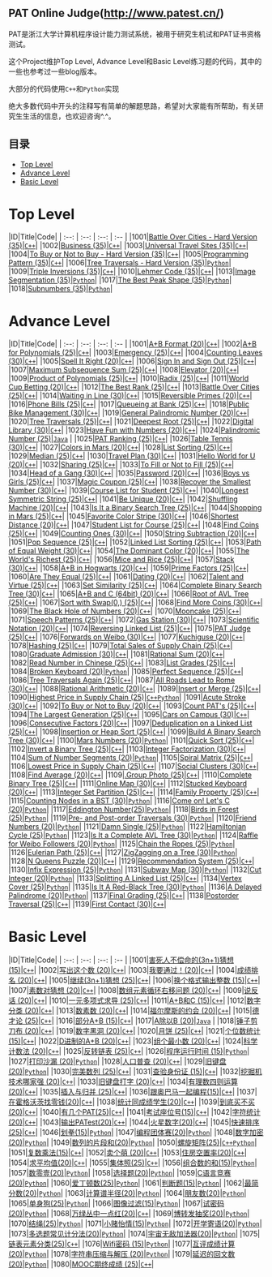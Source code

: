 
## PAT Online Judge(http://www.patest.cn/)

PAT是浙江大学计算机程序设计能力测试系统，被用于研究生机试和PAT证书资格测试。

这个Project维护Top Level, Advance Level和Basic Level练习题的代码，其中的一些也参考过一些blog版本。

大部分的代码使用`C++`和`Python`实现

绝大多数代码中开头的注释写有简单的解题思路，希望对大家能有所帮助，有关研究生生活的信息，也欢迎咨询^.^。


## 目录
- [Top Level](#TopLevel)
- [Advance Level](#AdvanceLevel)
- [Basic Level](#BasicLevel)

# Top Level

|ID|Title|Code|
| :--: | :--: | :--: | :-- |
|1001|[Battle Over Cities - Hard Version (35)](https://www.patest.cn/contests/pat-t-practise/1001)|[`C++`](https://github.com/tiny656/PAT/blob/master/PAT%20(Top%20Level)%20Practise/1001_Battle%20Over%20Cities%20-%20Hard%20Version%20(35).cpp)|
|1002|[Business (35)](https://www.patest.cn/contests/pat-t-practise/1002)|[`C++`](https://github.com/tiny656/PAT/blob/master/PAT%20(Top%20Level)%20Practise/1002_Business%20(35).cpp)|
|1003|[Universal Travel Sites (35)](https://www.patest.cn/contests/pat-t-practise/1003)|[`C++`](https://github.com/tiny656/PAT/blob/master/PAT%20(Top%20Level)%20Practise/1003_Universal%20Travel%20Sites%20(35).cpp)|
|1004|[To Buy or Not to Buy - Hard Version (35)](https://www.patest.cn/contests/pat-t-practise/1004)|[`C++`](https://github.com/tiny656/PAT/blob/master/PAT%20(Top%20Level)%20Practise/1004_To%20Buy%20or%20Not%20to%20Buy%20-%20Hard%20Version%20(35).cpp)|
|1005|[Programming Pattern (35)](https://www.patest.cn/contests/pat-t-practise/1005)|[`C++`](https://github.com/tiny656/PAT/blob/master/PAT%20(Top%20Level)%20Practise/1005_Programming%20Pattern%20(35).cpp)|
|1006|[Tree Traversals - Hard Version (35)](https://www.patest.cn/contests/pat-t-practise/1006)|[`Python`](https://github.com/tiny656/PAT/blob/master/PAT%20(Top%20Level)%20Practise/1006_Tree%20Traversals%20-%20Hard%20Version%20(35).py)|
|1009|[Triple Inversions (35)](https://www.patest.cn/contests/pat-t-practise/1009)|[`C++`](https://github.com/tiny656/PAT/blob/master/PAT%20(Top%20Level)%20Practise/1009_Triple%20Inversions%20(35).cpp)|
|1010|[Lehmer Code (35)](https://www.patest.cn/contests/pat-t-practise/1010)|[`C++`](https://github.com/tiny656/PAT/blob/master/PAT%20(Top%20Level)%20Practise/1010_Lehmer%20Code%20(35).cpp)|
|1013|[Image Segmentation (35)](https://www.patest.cn/contests/pat-t-practise/1013)|[`Python`](https://github.com/tiny656/PAT/blob/master/PAT%20(Top%20Level)%20Practise/1013_Image%20Segmentation%20(35).py)|
|1017|[The Best Peak Shape (35)](https://www.patest.cn/contests/pat-t-practise/1017)|[`Python`](https://github.com/tiny656/PAT/blob/master/PAT%20(Top%20Level)%20Practise/1017_The%20Best%20Peak%20Shape%20(35).py)|
|1018|[Subnumbers (35)](https://www.patest.cn/contests/pat-t-practise/1018)|[`Python`](https://github.com/tiny656/PAT/blob/master/PAT%20(Top%20Level)%20Practise/1018_Subnumbers%20(35).py)|

# Advance Level
|ID|Title|Code|
| :--: | :--: | :--: | :-- |
|1001|[A+B Format (20)](https://www.patest.cn/contests/pat-a-practise/1001)|[`C++`](https://github.com/tiny656/PAT/blob/master/PAT%20(Advanced%20Level)%20Practise/1001_A+B%20Format%20(20).cpp)|
|1002|[A+B for Polynomials (25)](https://www.patest.cn/contests/pat-a-practise/1002)|[`C++`](https://github.com/tiny656/PAT/blob/master/PAT%20(Advanced%20Level)%20Practise/1002_A+B%20for%20Polynomials%20(25).cpp)|
|1003|[Emergency (25)](https://www.patest.cn/contests/pat-a-practise/1003)|[`C++`](https://github.com/tiny656/PAT/blob/master/PAT%20(Advanced%20Level)%20Practise/1003_Emergency%20(25).cpp)|
|1004|[Counting Leaves (30)](https://www.patest.cn/contests/pat-a-practise/1004)|[`C++`](https://github.com/tiny656/PAT/blob/master/PAT%20(Advanced%20Level)%20Practise/1004_Counting%20Leaves%20(30).cpp)|
|1005|[Spell It Right (20)](https://www.patest.cn/contests/pat-a-practise/1005)|[`C++`](https://github.com/tiny656/PAT/blob/master/PAT%20(Advanced%20Level)%20Practise/1005_Spell%20It%20Right%20(20).cpp)|
|1006|[Sign In and Sign Out (25)](https://www.patest.cn/contests/pat-a-practise/1006)|[`C++`](https://github.com/tiny656/PAT/blob/master/PAT%20(Advanced%20Level)%20Practise/1006_Sign%20In%20and%20Sign%20Out%20(25).cpp)|
|1007|[Maximum Subsequence Sum (25)](https://www.patest.cn/contests/pat-a-practise/1007)|[`C++`](https://github.com/tiny656/PAT/blob/master/PAT%20(Advanced%20Level)%20Practise/1007_Maximum%20Subsequence%20Sum%20(25).cpp)|
|1008|[Elevator (20)](https://www.patest.cn/contests/pat-a-practise/1008)|[`C++`](https://github.com/tiny656/PAT/blob/master/PAT%20(Advanced%20Level)%20Practise/1008_Elevator%20(20).cpp)|
|1009|[Product of Polynomials (25)](https://www.patest.cn/contests/pat-a-practise/1009)|[`C++`](https://github.com/tiny656/PAT/blob/master/PAT%20(Advanced%20Level)%20Practise/1009_Product%20of%20Polynomials%20(25).cpp)|
|1010|[Radix (25)](https://www.patest.cn/contests/pat-a-practise/1010)|[`C++`](https://github.com/tiny656/PAT/blob/master/PAT%20(Advanced%20Level)%20Practise/1010_Radix%20(25).cpp)|
|1011|[World Cup Betting (20)](https://www.patest.cn/contests/pat-a-practise/1011)|[`C++`](https://github.com/tiny656/PAT/blob/master/PAT%20(Advanced%20Level)%20Practise/1011_World%20Cup%20Betting%20(20).cpp)|
|1012|[The Best Rank (25)](https://www.patest.cn/contests/pat-a-practise/1012)|[`C++`](https://github.com/tiny656/PAT/blob/master/PAT%20(Advanced%20Level)%20Practise/1012_The%20Best%20Rank%20(25).cpp)|
|1013|[Battle Over Cities (25)](https://www.patest.cn/contests/pat-a-practise/1013)|[`C++`](https://github.com/tiny656/PAT/blob/master/PAT%20(Advanced%20Level)%20Practise/1013_Battle%20Over%20Cities%20(25).cpp)|
|1014|[Waiting in Line (30)](https://www.patest.cn/contests/pat-a-practise/1014)|[`C++`](https://github.com/tiny656/PAT/blob/master/PAT%20(Advanced%20Level)%20Practise/1014_Waiting%20in%20Line%20(30).cpp)|
|1015|[Reversible Primes (20)](https://www.patest.cn/contests/pat-a-practise/1015)|[`C++`](https://github.com/tiny656/PAT/blob/master/PAT%20(Advanced%20Level)%20Practise/1015_Reversible%20Primes%20(20).cpp)|
|1016|[Phone Bills (25)](https://www.patest.cn/contests/pat-a-practise/1016)|[`C++`](https://github.com/tiny656/PAT/blob/master/PAT%20(Advanced%20Level)%20Practise/1016_Phone%20Bills%20(25).cpp)|
|1017|[Queueing at Bank (25)](https://www.patest.cn/contests/pat-a-practise/1017)|[`C++`](https://github.com/tiny656/PAT/blob/master/PAT%20(Advanced%20Level)%20Practise/1017_Queueing%20at%20Bank%20(25).cpp)|
|1018|[Public Bike Management (30)](https://www.patest.cn/contests/pat-a-practise/1018)|[`C++`](https://github.com/tiny656/PAT/blob/master/PAT%20(Advanced%20Level)%20Practise/1018_Public%20Bike%20Management%20(30).cpp)|
|1019|[General Palindromic Number (20)](https://www.patest.cn/contests/pat-a-practise/1019)|[`C++`](https://github.com/tiny656/PAT/blob/master/PAT%20(Advanced%20Level)%20Practise/1019_General%20Palindromic%20Number%20(20).cpp)|
|1020|[Tree Traversals (25)](https://www.patest.cn/contests/pat-a-practise/1020)|[`C++`](https://github.com/tiny656/PAT/blob/master/PAT%20(Advanced%20Level)%20Practise/1020_Tree%20Traversals%20(25).cpp)|
|1021|[Deepest Root (25)](https://www.patest.cn/contests/pat-a-practise/1021)|[`C++`](https://github.com/tiny656/PAT/blob/master/PAT%20(Advanced%20Level)%20Practise/1021_Deepest%20Root%20(25).cpp)|
|1022|[Digital Library (30)](https://www.patest.cn/contests/pat-a-practise/1022)|[`C++`](https://github.com/tiny656/PAT/blob/master/PAT%20(Advanced%20Level)%20Practise/1022_Digital%20Library%20(30).cpp)|
|1023|[Have Fun with Numbers (20)](https://www.patest.cn/contests/pat-a-practise/1023)|[`C++`](https://github.com/tiny656/PAT/blob/master/PAT%20(Advanced%20Level)%20Practise/1023_Have%20Fun%20with%20Numbers%20(20).cpp)|
|1024|[Palindromic Number (25)](https://www.patest.cn/contests/pat-a-practise/1024)|[`Java`](https://github.com/tiny656/PAT/blob/master/PAT%20(Advanced%20Level)%20Practise/1024_Palindromic%20Number%20(25).java)
|
|1025|[PAT Ranking (25)](https://www.patest.cn/contests/pat-a-practise/1025)|[`C++`](https://github.com/tiny656/PAT/blob/master/PAT%20(Advanced%20Level)%20Practise/1025_PAT%20Ranking%20(25).cpp)|
|1026|[Table Tennis (30)](https://www.patest.cn/contests/pat-a-practise/1026)|[`C++`](https://github.com/tiny656/PAT/blob/master/PAT%20(Advanced%20Level)%20Practise/1026_Table%20Tennis%20(30).cpp)|
|1027|[Colors in Mars (20)](https://www.patest.cn/contests/pat-a-practise/1027)|[`C++`](https://github.com/tiny656/PAT/blob/master/PAT%20(Advanced%20Level)%20Practise/1027_Colors%20in%20Mars%20(20).cpp)|
|1028|[List Sorting (25)](https://www.patest.cn/contests/pat-a-practise/1028)|[`C++`](https://github.com/tiny656/PAT/blob/master/PAT%20(Advanced%20Level)%20Practise/1028_List%20Sorting%20(25).cpp)|
|1029|[Median (25)](https://www.patest.cn/contests/pat-a-practise/1029)|[`C++`](https://github.com/tiny656/PAT/blob/master/PAT%20(Advanced%20Level)%20Practise/1029_Median%20(25).cpp)|
|1030|[Travel Plan (30)](https://www.patest.cn/contests/pat-a-practise/1030)|[`C++`](https://github.com/tiny656/PAT/blob/master/PAT%20(Advanced%20Level)%20Practise/1030_Travel%20Plan%20(30).cpp)|
|1031|[Hello World for U (20)](https://www.patest.cn/contests/pat-a-practise/1031)|[`C++`](https://github.com/tiny656/PAT/blob/master/PAT%20(Advanced%20Level)%20Practise/1031_Hello%20World%20for%20U%20(20).cpp)|
|1032|[Sharing (25)](https://www.patest.cn/contests/pat-a-practise/1032)|[`C++`](https://github.com/tiny656/PAT/blob/master/PAT%20(Advanced%20Level)%20Practise/1032_Sharing%20(25).cpp)|
|1033|[To Fill or Not to Fill (25)](https://www.patest.cn/contests/pat-a-practise/1033)|[`C++`](https://github.com/tiny656/PAT/blob/master/PAT%20(Advanced%20Level)%20Practise/1033_To%20Fill%20or%20Not%20to%20Fill%20(25).cpp)|
|1034|[Head of a Gang (30)](https://www.patest.cn/contests/pat-a-practise/1034)|[`C++`](https://github.com/tiny656/PAT/blob/master/PAT%20(Advanced%20Level)%20Practise/1034_Head%20of%20a%20Gang%20(30).cpp)|
|1035|[Password (20)](https://www.patest.cn/contests/pat-a-practise/1035)|[`C++`](https://github.com/tiny656/PAT/blob/master/PAT%20(Advanced%20Level)%20Practise/1035_Password%20(20).cpp)|
|1036|[Boys vs Girls (25)](https://www.patest.cn/contests/pat-a-practise/1036)|[`C++`](https://github.com/tiny656/PAT/blob/master/PAT%20(Advanced%20Level)%20Practise/1036_Boys%20vs%20Girls%20(25).cpp)|
|1037|[Magic Coupon (25)](https://www.patest.cn/contests/pat-a-practise/1037)|[`C++`](https://github.com/tiny656/PAT/blob/master/PAT%20(Advanced%20Level)%20Practise/1037_Magic%20Coupon%20(25).cpp)|
|1038|[Recover the Smallest Number (30)](https://www.patest.cn/contests/pat-a-practise/1038)|[`C++`](https://github.com/tiny656/PAT/blob/master/PAT%20(Advanced%20Level)%20Practise/1038_Recover%20the%20Smallest%20Number%20(30).cpp)|
|1039|[Course List for Student (25)](https://www.patest.cn/contests/pat-a-practise/1039)|[`C++`](https://github.com/tiny656/PAT/blob/master/PAT%20(Advanced%20Level)%20Practise/1039_Course%20List%20for%20Student%20(25).cpp)|
|1040|[Longest Symmetric String (25)](https://www.patest.cn/contests/pat-a-practise/1040)|[`C++`](https://github.com/tiny656/PAT/blob/master/PAT%20(Advanced%20Level)%20Practise/1040_Longest%20Symmetric%20String%20(25).cpp)|
|1041|[Be Unique (20)](https://www.patest.cn/contests/pat-a-practise/1041)|[`C++`](https://github.com/tiny656/PAT/blob/master/PAT%20(Advanced%20Level)%20Practise/1041_Be%20Unique%20(20).cpp)|
|1042|[Shuffling Machine (20)](https://www.patest.cn/contests/pat-a-practise/1042)|[`C++`](https://github.com/tiny656/PAT/blob/master/PAT%20(Advanced%20Level)%20Practise/1042_Shuffling%20Machine%20(20).cpp)|
|1043|[Is It a Binary Search Tree (25)](https://www.patest.cn/contests/pat-a-practise/1043)|[`C++`](https://github.com/tiny656/PAT/blob/master/PAT%20(Advanced%20Level)%20Practise/1043_Is%20It%20a%20Binary%20Search%20Tree%20(25).cpp)|
|1044|[Shopping in Mars (25)](https://www.patest.cn/contests/pat-a-practise/1044)|[`C++`](https://github.com/tiny656/PAT/blob/master/PAT%20(Advanced%20Level)%20Practise/1044_Shopping%20in%20Mars%20(25).cpp)|
|1045|[Favorite Color Stripe (30)](https://www.patest.cn/contests/pat-a-practise/1045)|[`C++`](https://github.com/tiny656/PAT/blob/master/PAT%20(Advanced%20Level)%20Practise/1045_Favorite%20Color%20Stripe%20(30).cpp)|
|1046|[Shortest Distance (20)](https://www.patest.cn/contests/pat-a-practise/1046)|[`C++`](https://github.com/tiny656/PAT/blob/master/PAT%20(Advanced%20Level)%20Practise/1046_Shortest%20Distance%20(20).cpp)|
|1047|[Student List for Course (25)](https://www.patest.cn/contests/pat-a-practise/1047)|[`C++`](https://github.com/tiny656/PAT/blob/master/PAT%20(Advanced%20Level)%20Practise/1047_Student%20List%20for%20Course%20(25).cpp)|
|1048|[Find Coins (25)](https://www.patest.cn/contests/pat-a-practise/1048)|[`C++`](https://github.com/tiny656/PAT/blob/master/PAT%20(Advanced%20Level)%20Practise/1048_Find%20Coins%20(25).cpp)|
|1049|[Counting Ones (30)](https://www.patest.cn/contests/pat-a-practise/1049)|[`C++`](https://github.com/tiny656/PAT/blob/master/PAT%20(Advanced%20Level)%20Practise/1049_Counting%20Ones%20(30).cpp)|
|1050|[String Subtraction  (20)](https://www.patest.cn/contests/pat-a-practise/1050)|[`C++`](https://github.com/tiny656/PAT/blob/master/PAT%20(Advanced%20Level)%20Practise/1050_String%20Subtraction%20%20(20).cpp)|
|1051|[Pop  Sequence (25)](https://www.patest.cn/contests/pat-a-practise/1051)|[`C++`](https://github.com/tiny656/PAT/blob/master/PAT%20(Advanced%20Level)%20Practise/1051_Pop%20%20Sequence%20(25).cpp)|
|1052|[Linked List Sorting (25)](https://www.patest.cn/contests/pat-a-practise/1052)|[`C++`](https://github.com/tiny656/PAT/blob/master/PAT%20(Advanced%20Level)%20Practise/1052_Linked%20List%20Sorting%20(25).cpp)|
|1053|[Path of Equal Weight (30)](https://www.patest.cn/contests/pat-a-practise/1053)|[`C++`](https://github.com/tiny656/PAT/blob/master/PAT%20(Advanced%20Level)%20Practise/1053_Path%20of%20Equal%20Weight%20(30).cpp)|
|1054|[The Dominant Color (20)](https://www.patest.cn/contests/pat-a-practise/1054)|[`C++`](https://github.com/tiny656/PAT/blob/master/PAT%20(Advanced%20Level)%20Practise/1054_The%20Dominant%20Color%20(20).cpp)|
|1055|[The World's Richest (25)](https://www.patest.cn/contests/pat-a-practise/1055)|[`C++`](https://github.com/tiny656/PAT/blob/master/PAT%20(Advanced%20Level)%20Practise/1055_The%20World's%20Richest%20(25).cpp)|
|1056|[Mice and Rice (25)](https://www.patest.cn/contests/pat-a-practise/1056)|[`C++`](https://github.com/tiny656/PAT/blob/master/PAT%20(Advanced%20Level)%20Practise/1056_Mice%20and%20Rice%20(25).cpp)|
|1057|[Stack (30)](https://www.patest.cn/contests/pat-a-practise/1057)|[`C++`](https://github.com/tiny656/PAT/blob/master/PAT%20(Advanced%20Level)%20Practise/1057_Stack%20(30).cpp)|
|1058|[A+B in Hogwarts (20)](https://www.patest.cn/contests/pat-a-practise/1058)|[`C++`](https://github.com/tiny656/PAT/blob/master/PAT%20(Advanced%20Level)%20Practise/1058_A+B%20in%20Hogwarts%20(20).cpp)|
|1059|[Prime Factors (25)](https://www.patest.cn/contests/pat-a-practise/1059)|[`C++`](https://github.com/tiny656/PAT/blob/master/PAT%20(Advanced%20Level)%20Practise/1059_Prime%20Factors%20(25).cpp)|
|1060|[Are They Equal (25)](https://www.patest.cn/contests/pat-a-practise/1060)|[`C++`](https://github.com/tiny656/PAT/blob/master/PAT%20(Advanced%20Level)%20Practise/1060_Are%20They%20Equal%20(25).cpp)|
|1061|[Dating (20)](https://www.patest.cn/contests/pat-a-practise/1061)|[`C++`](https://github.com/tiny656/PAT/blob/master/PAT%20(Advanced%20Level)%20Practise/1061_Dating%20(20).cpp)|
|1062|[Talent and Virtue (25)](https://www.patest.cn/contests/pat-a-practise/1062)|[`C++`](https://github.com/tiny656/PAT/blob/master/PAT%20(Advanced%20Level)%20Practise/1062_Talent%20and%20Virtue%20(25).cpp)|
|1063|[Set Similarity (25)](https://www.patest.cn/contests/pat-a-practise/1063)|[`C++`](https://github.com/tiny656/PAT/blob/master/PAT%20(Advanced%20Level)%20Practise/1063_Set%20Similarity%20(25).cpp)|
|1064|[Complete Binary Search Tree (30)](https://www.patest.cn/contests/pat-a-practise/1064)|[`C++`](https://github.com/tiny656/PAT/blob/master/PAT%20(Advanced%20Level)%20Practise/1064_Complete%20Binary%20Search%20Tree%20(30).cpp)|
|1065|[A+B and C (64bit) (20)](https://www.patest.cn/contests/pat-a-practise/1065)|[`C++`](https://github.com/tiny656/PAT/blob/master/PAT%20(Advanced%20Level)%20Practise/1065_A+B%20and%20C%20(64bit)%20(20).cpp)|
|1066|[Root of AVL Tree (25)](https://www.patest.cn/contests/pat-a-practise/1066)|[`C++`](https://github.com/tiny656/PAT/blob/master/PAT%20(Advanced%20Level)%20Practise/1066_Root%20of%20AVL%20Tree%20(25).cpp)|
|1067|[Sort with Swap(0,) (25)](https://www.patest.cn/contests/pat-a-practise/1067)|[`C++`](https://github.com/tiny656/PAT/blob/master/PAT%20(Advanced%20Level)%20Practise/1067_Sort%20with%20Swap(0,)%20(25).cpp)|
|1068|[Find More Coins (30)](https://www.patest.cn/contests/pat-a-practise/1068)|[`C++`](https://github.com/tiny656/PAT/blob/master/PAT%20(Advanced%20Level)%20Practise/1068_Find%20More%20Coins%20(30).cpp)|
|1069|[The Black Hole of Numbers (20)](https://www.patest.cn/contests/pat-a-practise/1069)|[`C++`](https://github.com/tiny656/PAT/blob/master/PAT%20(Advanced%20Level)%20Practise/1069_The%20Black%20Hole%20of%20Numbers%20(20).cpp)|
|1070|[Mooncake (25)](https://www.patest.cn/contests/pat-a-practise/1070)|[`C++`](https://github.com/tiny656/PAT/blob/master/PAT%20(Advanced%20Level)%20Practise/1070_Mooncake%20(25).cpp)|
|1071|[Speech Patterns (25)](https://www.patest.cn/contests/pat-a-practise/1071)|[`C++`](https://github.com/tiny656/PAT/blob/master/PAT%20(Advanced%20Level)%20Practise/1071_Speech%20Patterns%20(25).cpp)|
|1072|[Gas Station (30)](https://www.patest.cn/contests/pat-a-practise/1072)|[`C++`](https://github.com/tiny656/PAT/blob/master/PAT%20(Advanced%20Level)%20Practise/1072_Gas%20Station%20(30).cpp)|
|1073|[Scientific Notation (20)](https://www.patest.cn/contests/pat-a-practise/1073)|[`C++`](https://github.com/tiny656/PAT/blob/master/PAT%20(Advanced%20Level)%20Practise/1073_Scientific%20Notation%20(20).cpp)|
|1074|[Reversing Linked List (25)](https://www.patest.cn/contests/pat-a-practise/1074)|[`C++`](https://github.com/tiny656/PAT/blob/master/PAT%20(Advanced%20Level)%20Practise/1074_Reversing%20Linked%20List%20(25).cpp)|
|1075|[PAT Judge (25)](https://www.patest.cn/contests/pat-a-practise/1075)|[`C++`](https://github.com/tiny656/PAT/blob/master/PAT%20(Advanced%20Level)%20Practise/1075_PAT%20Judge%20(25).cpp)|
|1076|[Forwards on Weibo (30)](https://www.patest.cn/contests/pat-a-practise/1076)|[`C++`](https://github.com/tiny656/PAT/blob/master/PAT%20(Advanced%20Level)%20Practise/1076_Forwards%20on%20Weibo%20(30).cpp)|
|1077|[Kuchiguse (20)](https://www.patest.cn/contests/pat-a-practise/1077)|[`C++`](https://github.com/tiny656/PAT/blob/master/PAT%20(Advanced%20Level)%20Practise/1077_Kuchiguse%20(20).cpp)|
|1078|[Hashing (25)](https://www.patest.cn/contests/pat-a-practise/1078)|[`C++`](https://github.com/tiny656/PAT/blob/master/PAT%20(Advanced%20Level)%20Practise/1078_Hashing%20(25).cpp)|
|1079|[Total Sales of Supply Chain (25)](https://www.patest.cn/contests/pat-a-practise/1079)|[`C++`](https://github.com/tiny656/PAT/blob/master/PAT%20(Advanced%20Level)%20Practise/1079_Total%20Sales%20of%20Supply%20Chain%20(25).cpp)|
|1080|[Graduate Admission (30)](https://www.patest.cn/contests/pat-a-practise/1080)|[`C++`](https://github.com/tiny656/PAT/blob/master/PAT%20(Advanced%20Level)%20Practise/1080_Graduate%20Admission%20(30).cpp)|
|1081|[Rational Sum (20)](https://www.patest.cn/contests/pat-a-practise/1081)|[`C++`](https://github.com/tiny656/PAT/blob/master/PAT%20(Advanced%20Level)%20Practise/1081_Rational%20Sum%20(20).cpp)|
|1082|[Read Number in Chinese (25)](https://www.patest.cn/contests/pat-a-practise/1082)|[`C++`](https://github.com/tiny656/PAT/blob/master/PAT%20(Advanced%20Level)%20Practise/1082_Read%20Number%20in%20Chinese%20(25).cpp)|
|1083|[List Grades (25)](https://www.patest.cn/contests/pat-a-practise/1083)|[`C++`](https://github.com/tiny656/PAT/blob/master/PAT%20(Advanced%20Level)%20Practise/1083_List%20Grades%20(25).cpp)|
|1084|[Broken Keyboard (20)](https://www.patest.cn/contests/pat-a-practise/1084)|[`Python`](https://github.com/tiny656/PAT/blob/master/PAT%20(Advanced%20Level)%20Practise/1084_Broken%20Keyboard%20(20).py)|
|1085|[Perfect Sequence (25)](https://www.patest.cn/contests/pat-a-practise/1085)|[`C++`](https://github.com/tiny656/PAT/blob/master/PAT%20(Advanced%20Level)%20Practise/1085_Perfect%20Sequence%20(25).cpp)|
|1086|[Tree Traversals Again (25)](https://www.patest.cn/contests/pat-a-practise/1086)|[`C++`](https://github.com/tiny656/PAT/blob/master/PAT%20(Advanced%20Level)%20Practise/1086_Tree%20Traversals%20Again%20(25).cpp)|
|1087|[All Roads Lead to Rome (30)](https://www.patest.cn/contests/pat-a-practise/1087)|[`C++`](https://github.com/tiny656/PAT/blob/master/PAT%20(Advanced%20Level)%20Practise/1087_All%20Roads%20Lead%20to%20Rome%20(30).cpp)|
|1088|[Rational Arithmetic (20)](https://www.patest.cn/contests/pat-a-practise/1088)|[`C++`](https://github.com/tiny656/PAT/blob/master/PAT%20(Advanced%20Level)%20Practise/1088_Rational%20Arithmetic%20(20).cpp)|
|1089|[Insert or Merge (25)](https://www.patest.cn/contests/pat-a-practise/1089)|[`C++`](https://github.com/tiny656/PAT/blob/master/PAT%20(Advanced%20Level)%20Practise/1089_Insert%20or%20Merge%20(25).cpp)|
|1090|[Highest Price in Supply Chain (25)](https://www.patest.cn/contests/pat-a-practise/1090)|[`C++`](https://github.com/tiny656/PAT/blob/master/PAT%20(Advanced%20Level)%20Practise/1090_Highest%20Price%20in%20Supply%20Chain%20(25).cpp)[`Python`](https://github.com/tiny656/PAT/blob/master/PAT%20(Advanced%20Level)%20Practise/1090_Highest%20Price%20in%20Supply%20Chain%20(25).py)|
|1091|[Acute Stroke (30)](https://www.patest.cn/contests/pat-a-practise/1091)|[`C++`](https://github.com/tiny656/PAT/blob/master/PAT%20(Advanced%20Level)%20Practise/1091_Acute%20Stroke%20(30).cpp)|
|1092|[To Buy or Not to Buy (20)](https://www.patest.cn/contests/pat-a-practise/1092)|[`C++`](https://github.com/tiny656/PAT/blob/master/PAT%20(Advanced%20Level)%20Practise/1092_To%20Buy%20or%20Not%20to%20Buy%20(20).cpp)|
|1093|[Count PAT's (25)](https://www.patest.cn/contests/pat-a-practise/1093)|[`C++`](https://github.com/tiny656/PAT/blob/master/PAT%20(Advanced%20Level)%20Practise/1093_Count%20PAT's%20(25).cpp)|
|1094|[The Largest Generation (25)](https://www.patest.cn/contests/pat-a-practise/1094)|[`C++`](https://github.com/tiny656/PAT/blob/master/PAT%20(Advanced%20Level)%20Practise/1094_The%20Largest%20Generation%20(25).cpp)|
|1095|[Cars on Campus (30)](https://www.patest.cn/contests/pat-a-practise/1095)|[`C++`](https://github.com/tiny656/PAT/blob/master/PAT%20(Advanced%20Level)%20Practise/1095_Cars%20on%20Campus%20(30).cpp)|
|1096|[Consecutive Factors (20)](https://www.patest.cn/contests/pat-a-practise/1096)|[`C++`](https://github.com/tiny656/PAT/blob/master/PAT%20(Advanced%20Level)%20Practise/1096_Consecutive%20Factors%20(20).cpp)|
|1097|[Deduplication on a Linked List (25)](https://www.patest.cn/contests/pat-a-practise/1097)|[`C++`](https://github.com/tiny656/PAT/blob/master/PAT%20(Advanced%20Level)%20Practise/1097_Deduplication%20on%20a%20Linked%20List%20(25).cpp)|
|1098|[Insertion or Heap Sort (25)](https://www.patest.cn/contests/pat-a-practise/1098)|[`C++`](https://github.com/tiny656/PAT/blob/master/PAT%20(Advanced%20Level)%20Practise/1098_Insertion%20or%20Heap%20Sort%20(25).cpp)|
|1099|[Build A Binary Search Tree (30)](https://www.patest.cn/contests/pat-a-practise/1099)|[`C++`](https://github.com/tiny656/PAT/blob/master/PAT%20(Advanced%20Level)%20Practise/1099_Build%20A%20Binary%20Search%20Tree%20(30).cpp)|
|1100|[Mars Numbers (20)](https://www.patest.cn/contests/pat-a-practise/1100)|[`Python`](https://github.com/tiny656/PAT/blob/master/PAT%20(Advanced%20Level)%20Practise/1100_Mars%20Numbers%20(20).py)|
|1101|[Quick Sort (25)](https://www.patest.cn/contests/pat-a-practise/1101)|[`C++`](https://github.com/tiny656/PAT/blob/master/PAT%20(Advanced%20Level)%20Practise/1101_Quick%20Sort%20(25).cpp)|
|1102|[Invert a Binary Tree (25)](https://www.patest.cn/contests/pat-a-practise/1102)|[`C++`](https://github.com/tiny656/PAT/blob/master/PAT%20(Advanced%20Level)%20Practise/1102_Invert%20a%20Binary%20Tree%20(25).cpp)|
|1103|[Integer Factorization (30)](https://www.patest.cn/contests/pat-a-practise/1103)|[`C++`](https://github.com/tiny656/PAT/blob/master/PAT%20(Advanced%20Level)%20Practise/1103_Integer%20Factorization%20(30).cpp)|
|1104|[Sum of Number Segments (20)](https://www.patest.cn/contests/pat-a-practise/1104)|[`Python`](https://github.com/tiny656/PAT/blob/master/PAT%20(Advanced%20Level)%20Practise/1104_Sum%20of%20Number%20Segments%20(20).py)|
|1105|[Spiral Matrix (25)](https://www.patest.cn/contests/pat-a-practise/1105)|[`C++`](https://github.com/tiny656/PAT/blob/master/PAT%20(Advanced%20Level)%20Practise/1105_Spiral%20Matrix%20(25).cpp)|
|1106|[Lowest Price in Supply Chain (25)](https://www.patest.cn/contests/pat-a-practise/1106)|[`C++`](https://github.com/tiny656/PAT/blob/master/PAT%20(Advanced%20Level)%20Practise/1106_Lowest%20Price%20in%20Supply%20Chain%20(25).cpp)|
|1107|[Social Clusters (30)](https://www.patest.cn/contests/pat-a-practise/1107)|[`C++`](https://github.com/tiny656/PAT/blob/master/PAT%20(Advanced%20Level)%20Practise/1107_Social%20Clusters%20(30).cpp)|
|1108|[Find Average (20)](https://www.patest.cn/contests/pat-a-practise/1108)|[`C++`](https://github.com/tiny656/PAT/blob/master/PAT%20(Advanced%20Level)%20Practise/1108_Find%20Average%20(20).cpp)|
|1109|[.Group Photo (25)](https://www.patest.cn/contests/pat-a-practise/1109)|[`C++`](https://github.com/tiny656/PAT/blob/master/PAT%20(Advanced%20Level)%20Practise/1109_.Group%20Photo%20(25).cpp)|
|1110|[Complete Binary Tree (25)](https://www.patest.cn/contests/pat-a-practise/1110)|[`C++`](https://github.com/tiny656/PAT/blob/master/PAT%20(Advanced%20Level)%20Practise/1110_Complete%20Binary%20Tree%20(25).cpp)|
|1111|[Online Map (30)](https://www.patest.cn/contests/pat-a-practise/1111)|[`C++`](https://github.com/tiny656/PAT/blob/master/PAT%20(Advanced%20Level)%20Practise/1111_Online%20Map%20(30).cpp)|
|1112|[Stucked Keyboard (20)](https://www.patest.cn/contests/pat-a-practise/1112)|[`C++`](https://github.com/tiny656/PAT/blob/master/PAT%20(Advanced%20Level)%20Practise/1112_Stucked%20Keyboard%20(20).cpp)|
|1113|[Integer Set Partition (25)](https://www.patest.cn/contests/pat-a-practise/1113)|[`C++`](https://github.com/tiny656/PAT/blob/master/PAT%20(Advanced%20Level)%20Practise/1113_Integer%20Set%20Partition%20(25).cpp)|
|1114|[Family Property (25)](https://www.patest.cn/contests/pat-a-practise/1114)|[`C++`](https://github.com/tiny656/PAT/blob/master/PAT%20(Advanced%20Level)%20Practise/1114_Family%20Property%20(25).cpp)|
|1115|[Counting Nodes in a BST (30)](https://www.patest.cn/contests/pat-a-practise/1115)|[`Python`](https://github.com/tiny656/PAT/blob/master/PAT%20(Advanced%20Level)%20Practise/1115_Counting%20Nodes%20in%20a%20BST%20(30).py)|
|1116|[Come on! Let's C (20)](https://www.patest.cn/contests/pat-a-practise/1116)|[`Python`](https://github.com/tiny656/PAT/blob/master/PAT%20(Advanced%20Level)%20Practise/1116_Come%20on!%20Let's%20C%20(20).py)|
|1117|[Eddington Number(25)](https://www.patest.cn/contests/pat-a-practise/1117)|[`Python`](https://github.com/tiny656/PAT/blob/master/PAT%20(Advanced%20Level)%20Practise/1117_Eddington%20Number(25).py)|
|1118|[Birds in Forest (25)](https://www.patest.cn/contests/pat-a-practise/1118)|[`Python`](https://github.com/tiny656/PAT/blob/master/PAT%20(Advanced%20Level)%20Practise/1118_Birds%20in%20Forest%20(25).py)|
|1119|[Pre- and Post-order Traversals (30)](https://www.patest.cn/contests/pat-a-practise/1119)|[`Python`](https://github.com/tiny656/PAT/blob/master/PAT%20(Advanced%20Level)%20Practise/1119_Pre-%20and%20Post-order%20Traversals%20(30).py)|
|1120|[Friend Numbers (20)](https://www.patest.cn/contests/pat-a-practise/1120)|[`Python`](https://github.com/tiny656/PAT/blob/master/PAT%20(Advanced%20Level)%20Practise/1120_Friend%20Numbers%20(20).py)|
|1121|[Damn Single (25)](https://www.patest.cn/contests/pat-a-practise/1121)|[`Python`](https://github.com/tiny656/PAT/blob/master/PAT%20(Advanced%20Level)%20Practise/1121_Damn%20Single%20(25).py)|
|1122|[Hamiltonian Cycle (25)](https://www.patest.cn/contests/pat-a-practise/1122)|[`Python`](https://github.com/tiny656/PAT/blob/master/PAT%20(Advanced%20Level)%20Practise/1122_Hamiltonian%20Cycle%20(25).py)|
|1123|[Is It a Complete AVL Tree (30)](https://www.patest.cn/contests/pat-a-practise/1123)|[`Python`](https://github.com/tiny656/PAT/blob/master/PAT%20(Advanced%20Level)%20Practise/1123_Is%20It%20a%20Complete%20AVL%20Tree%20(30).py)|
|1124|[Raffle for Weibo Followers (20)](https://www.patest.cn/contests/pat-a-practise/1124)|[`Python`](https://github.com/tiny656/PAT/blob/master/PAT%20(Advanced%20Level)%20Practise/1124_Raffle%20for%20Weibo%20Followers%20(20).py)|
|1125|[Chain the Ropes (25)](https://www.patest.cn/contests/pat-a-practise/1125)|[`Python`](https://github.com/tiny656/PAT/blob/master/PAT%20(Advanced%20Level)%20Practise/1125_Chain%20the%20Ropes%20(25).py)|
|1126|[Eulerian Path (25)](https://www.patest.cn/contests/pat-a-practise/1126)|[`C++`](https://github.com/tiny656/PAT/blob/master/PAT%20(Advanced%20Level)%20Practise/1126_Eulerian%20Path%20(25).cpp)|
|1127|[ZigZagging on a Tree (30)](https://www.patest.cn/contests/pat-a-practise/1127)|[`Python`](https://github.com/tiny656/PAT/blob/master/PAT%20(Advanced%20Level)%20Practise/1127_ZigZagging%20on%20a%20Tree%20(30).py)|
|1128|[N Queens Puzzle (20)](https://www.patest.cn/contests/pat-a-practise/1128)|[`C++`](https://github.com/tiny656/PAT/blob/master/PAT%20(Advanced%20Level)%20Practise/1128_N%20Queens%20Puzzle%20(20).cpp)|
|1129|[Recommendation System (25)](https://www.patest.cn/contests/pat-a-practise/1129)|[`C++`](https://github.com/tiny656/PAT/blob/master/PAT%20(Advanced%20Level)%20Practise/1129_Recommendation%20System%20(25).cpp)|
|1130|[Infix Expression (25)](https://www.patest.cn/contests/pat-a-practise/1130)|[`Python`](https://github.com/tiny656/PAT/blob/master/PAT%20(Advanced%20Level)%20Practise/1130_Infix%20Expression%20(25).py)|
|1131|[Subway Map (30)](https://www.patest.cn/contests/pat-a-practise/1131)|[`Python`](https://github.com/tiny656/PAT/blob/master/PAT%20(Advanced%20Level)%20Practise/1131_Subway%20Map%20(30).py)|
|1132|[Cut Integer (20)](https://www.patest.cn/contests/pat-a-practise/1132)|[`Python`](https://github.com/tiny656/PAT/blob/master/PAT%20(Advanced%20Level)%20Practise/1132_Cut%20Integer%20(20).py)|
|1133|[Splitting A Linked List (25)](https://www.patest.cn/contests/pat-a-practise/1133)|[`C++`](https://github.com/tiny656/PAT/blob/master/PAT%20(Advanced%20Level)%20Practise/1133_Splitting%20A%20Linked%20List%20(25).cpp)|
|1134|[Vertex Cover (25)](https://www.patest.cn/contests/pat-a-practise/1134)|[`Python`](https://github.com/tiny656/PAT/blob/master/PAT%20(Advanced%20Level)%20Practise/1134_Vertex%20Cover%20(25).py)|
|1135|[Is It A Red-Black Tree (30)](https://www.patest.cn/contests/pat-a-practise/1135)|[`Python`](https://github.com/tiny656/PAT/blob/master/PAT%20(Advanced%20Level)%20Practise/1135_Is%20It%20A%20Red-Black%20Tree%20(30).py)|
|1136|[A Delayed Palindrome (20)](https://www.patest.cn/contests/pat-a-practise/1136)|[`Python`](https://github.com/tiny656/PAT/blob/master/PAT%20(Advanced%20Level)%20Practise/1136_A%20Delayed%20Palindrome%20(20).py)|
|1137|[Final Grading (25)](https://www.patest.cn/contests/pat-a-practise/1137)|[`C++`](https://github.com/tiny656/PAT/blob/master/PAT%20(Advanced%20Level)%20Practise/1137_Final%20Grading%20(25).cpp)|
|1138|[Postorder Traversal (25)](https://www.patest.cn/contests/pat-a-practise/1138)|[`C++`](https://github.com/tiny656/PAT/blob/master/PAT%20(Advanced%20Level)%20Practise/1138_Postorder%20Traversal%20(25).cpp)|
|1139|[First Contact (30)](https://www.patest.cn/contests/pat-a-practise/1139)|[`C++`](https://github.com/tiny656/PAT/blob/master/PAT%20(Advanced%20Level)%20Practise/1139_First%20Contact%20(30).cpp)|
# Basic Level
|ID|Title|Code|
| :--: | :--: | :--: | :-- |
|1001|[害死人不偿命的(3n+1)猜想 (15)](https://www.patest.cn/contests/pat-b-practise/1001)|[`C++`](https://github.com/tiny656/PAT/blob/master/PAT%20(Basic%20Level)%20Practise%20（中文）/1001_害死人不偿命的(3n+1)猜想%20(15).cpp)|
|1002|[写出这个数 (20)](https://www.patest.cn/contests/pat-b-practise/1002)|[`C++`](https://github.com/tiny656/PAT/blob/master/PAT%20(Basic%20Level)%20Practise%20（中文）/1002_写出这个数%20(20).cpp)|
|1003|[我要通过！(20)](https://www.patest.cn/contests/pat-b-practise/1003)|[`C++`](https://github.com/tiny656/PAT/blob/master/PAT%20(Basic%20Level)%20Practise%20（中文）/1003_我要通过！(20).cpp)|
|1004|[成绩排名 (20)](https://www.patest.cn/contests/pat-b-practise/1004)|[`C++`](https://github.com/tiny656/PAT/blob/master/PAT%20(Basic%20Level)%20Practise%20（中文）/1004_成绩排名%20(20).cpp)|
|1005|[继续(3n+1)猜想 (25)](https://www.patest.cn/contests/pat-b-practise/1005)|[`C++`](https://github.com/tiny656/PAT/blob/master/PAT%20(Basic%20Level)%20Practise%20（中文）/1005_继续(3n+1)猜想%20(25).cpp)|
|1006|[换个格式输出整数 (15)](https://www.patest.cn/contests/pat-b-practise/1006)|[`C++`](https://github.com/tiny656/PAT/blob/master/PAT%20(Basic%20Level)%20Practise%20（中文）/1006_换个格式输出整数%20(15).cpp)|
|1007|[素数对猜想 (20)](https://www.patest.cn/contests/pat-b-practise/1007)|[`C++`](https://github.com/tiny656/PAT/blob/master/PAT%20(Basic%20Level)%20Practise%20（中文）/1007_素数对猜想%20(20).cpp)|
|1008|[数组元素循环右移问题 (20)](https://www.patest.cn/contests/pat-b-practise/1008)|[`C++`](https://github.com/tiny656/PAT/blob/master/PAT%20(Basic%20Level)%20Practise%20（中文）/1008_数组元素循环右移问题%20(20).cpp)|
|1009|[说反话 (20)](https://www.patest.cn/contests/pat-b-practise/1009)|[`C++`](https://github.com/tiny656/PAT/blob/master/PAT%20(Basic%20Level)%20Practise%20（中文）/1009_说反话%20(20).cpp)|
|1010|[一元多项式求导 (25)](https://www.patest.cn/contests/pat-b-practise/1010)|[`C++`](https://github.com/tiny656/PAT/blob/master/PAT%20(Basic%20Level)%20Practise%20（中文）/1010_一元多项式求导%20(25).cpp)|
|1011|[A+B和C (15)](https://www.patest.cn/contests/pat-b-practise/1011)|[`C++`](https://github.com/tiny656/PAT/blob/master/PAT%20(Basic%20Level)%20Practise%20（中文）/1011_A+B和C%20(15).cpp)|
|1012|[数字分类 (20)](https://www.patest.cn/contests/pat-b-practise/1012)|[`C++`](https://github.com/tiny656/PAT/blob/master/PAT%20(Basic%20Level)%20Practise%20（中文）/1012_数字分类%20(20).cpp)|
|1013|[数素数 (20)](https://www.patest.cn/contests/pat-b-practise/1013)|[`C++`](https://github.com/tiny656/PAT/blob/master/PAT%20(Basic%20Level)%20Practise%20（中文）/1013_数素数%20(20).cpp)|
|1014|[福尔摩斯的约会 (20)](https://www.patest.cn/contests/pat-b-practise/1014)|[`C++`](https://github.com/tiny656/PAT/blob/master/PAT%20(Basic%20Level)%20Practise%20（中文）/1014_福尔摩斯的约会%20(20).cpp)|
|1015|[德才论 (25)](https://www.patest.cn/contests/pat-b-practise/1015)|[`C++`](https://github.com/tiny656/PAT/blob/master/PAT%20(Basic%20Level)%20Practise%20（中文）/1015_德才论%20(25).cpp)|
|1016|[部分A+B (15)](https://www.patest.cn/contests/pat-b-practise/1016)|[`C++`](https://github.com/tiny656/PAT/blob/master/PAT%20(Basic%20Level)%20Practise%20（中文）/1016_部分A+B%20(15).cpp)|
|1017|[A除以B (20)](https://www.patest.cn/contests/pat-b-practise/1017)|[`Java`](https://github.com/tiny656/PAT/blob/master/PAT%20(Basic%20Level)%20Practise%20（中文）/1017_A除以B%20(20).java)
|
|1018|[锤子剪刀布 (20)](https://www.patest.cn/contests/pat-b-practise/1018)|[`C++`](https://github.com/tiny656/PAT/blob/master/PAT%20(Basic%20Level)%20Practise%20（中文）/1018_锤子剪刀布%20(20).cpp)|
|1019|[数字黑洞 (20)](https://www.patest.cn/contests/pat-b-practise/1019)|[`C++`](https://github.com/tiny656/PAT/blob/master/PAT%20(Basic%20Level)%20Practise%20（中文）/1019_数字黑洞%20(20).cpp)|
|1020|[月饼 (25)](https://www.patest.cn/contests/pat-b-practise/1020)|[`C++`](https://github.com/tiny656/PAT/blob/master/PAT%20(Basic%20Level)%20Practise%20（中文）/1020_月饼%20(25).cpp)|
|1021|[个位数统计 (15)](https://www.patest.cn/contests/pat-b-practise/1021)|[`C++`](https://github.com/tiny656/PAT/blob/master/PAT%20(Basic%20Level)%20Practise%20（中文）/1021_个位数统计%20(15).cpp)|
|1022|[D进制的A+B (20)](https://www.patest.cn/contests/pat-b-practise/1022)|[`C++`](https://github.com/tiny656/PAT/blob/master/PAT%20(Basic%20Level)%20Practise%20（中文）/1022_D进制的A+B%20(20).cpp)|
|1023|[组个最小数 (20)](https://www.patest.cn/contests/pat-b-practise/1023)|[`C++`](https://github.com/tiny656/PAT/blob/master/PAT%20(Basic%20Level)%20Practise%20（中文）/1023_组个最小数%20(20).cpp)|
|1024|[科学计数法 (20)](https://www.patest.cn/contests/pat-b-practise/1024)|[`C++`](https://github.com/tiny656/PAT/blob/master/PAT%20(Basic%20Level)%20Practise%20（中文）/1024_科学计数法%20(20).cpp)|
|1025|[反转链表 (25)](https://www.patest.cn/contests/pat-b-practise/1025)|[`C++`](https://github.com/tiny656/PAT/blob/master/PAT%20(Basic%20Level)%20Practise%20（中文）/1025_反转链表%20(25).cpp)|
|1026|[程序运行时间 (15)](https://www.patest.cn/contests/pat-b-practise/1026)|[`Python`](https://github.com/tiny656/PAT/blob/master/PAT%20(Basic%20Level)%20Practise%20（中文）/1026_程序运行时间%20(15).py)|
|1027|[打印沙漏 (20)](https://www.patest.cn/contests/pat-b-practise/1027)|[`Python`](https://github.com/tiny656/PAT/blob/master/PAT%20(Basic%20Level)%20Practise%20（中文）/1027_打印沙漏%20(20).py)|
|1028|[人口普查 (20)](https://www.patest.cn/contests/pat-b-practise/1028)|[`C++`](https://github.com/tiny656/PAT/blob/master/PAT%20(Basic%20Level)%20Practise%20（中文）/1028_人口普查%20(20).cpp)|
|1029|[旧键盘 (20)](https://www.patest.cn/contests/pat-b-practise/1029)|[`Python`](https://github.com/tiny656/PAT/blob/master/PAT%20(Basic%20Level)%20Practise%20（中文）/1029_旧键盘%20(20).py)|
|1030|[完美数列 (25)](https://www.patest.cn/contests/pat-b-practise/1030)|[`C++`](https://github.com/tiny656/PAT/blob/master/PAT%20(Basic%20Level)%20Practise%20（中文）/1030_完美数列%20(25).cpp)|
|1031|[查验身份证 (15)](https://www.patest.cn/contests/pat-b-practise/1031)|[`C++`](https://github.com/tiny656/PAT/blob/master/PAT%20(Basic%20Level)%20Practise%20（中文）/1031_查验身份证%20(15).cpp)|
|1032|[挖掘机技术哪家强 (20)](https://www.patest.cn/contests/pat-b-practise/1032)|[`C++`](https://github.com/tiny656/PAT/blob/master/PAT%20(Basic%20Level)%20Practise%20（中文）/1032_挖掘机技术哪家强%20(20).cpp)|
|1033|[旧键盘打字 (20)](https://www.patest.cn/contests/pat-b-practise/1033)|[`C++`](https://github.com/tiny656/PAT/blob/master/PAT%20(Basic%20Level)%20Practise%20（中文）/1033_旧键盘打字%20(20).cpp)|
|1034|[有理数四则运算 (20)](https://www.patest.cn/contests/pat-b-practise/1034)|[`C++`](https://github.com/tiny656/PAT/blob/master/PAT%20(Basic%20Level)%20Practise%20（中文）/1034_有理数四则运算%20(20).cpp)|
|1035|[插入与归并 (25)](https://www.patest.cn/contests/pat-b-practise/1035)|[`C++`](https://github.com/tiny656/PAT/blob/master/PAT%20(Basic%20Level)%20Practise%20（中文）/1035_插入与归并%20(25).cpp)|
|1036|[跟奥巴马一起编程(15)](https://www.patest.cn/contests/pat-b-practise/1036)|[`C++`](https://github.com/tiny656/PAT/blob/master/PAT%20(Basic%20Level)%20Practise%20（中文）/1036_跟奥巴马一起编程(15).cpp)|
|1037|[在霍格沃茨找零钱(20)](https://www.patest.cn/contests/pat-b-practise/1037)|[`C++`](https://github.com/tiny656/PAT/blob/master/PAT%20(Basic%20Level)%20Practise%20（中文）/1037_在霍格沃茨找零钱(20).cpp)|
|1038|[统计同成绩学生(20)](https://www.patest.cn/contests/pat-b-practise/1038)|[`C++`](https://github.com/tiny656/PAT/blob/master/PAT%20(Basic%20Level)%20Practise%20（中文）/1038_统计同成绩学生(20).cpp)|
|1039|[到底买不买(20)](https://www.patest.cn/contests/pat-b-practise/1039)|[`C++`](https://github.com/tiny656/PAT/blob/master/PAT%20(Basic%20Level)%20Practise%20（中文）/1039_到底买不买(20).cpp)|
|1040|[有几个PAT(25)](https://www.patest.cn/contests/pat-b-practise/1040)|[`C++`](https://github.com/tiny656/PAT/blob/master/PAT%20(Basic%20Level)%20Practise%20（中文）/1040_有几个PAT(25).cpp)|
|1041|[考试座位号(15)](https://www.patest.cn/contests/pat-b-practise/1041)|[`C++`](https://github.com/tiny656/PAT/blob/master/PAT%20(Basic%20Level)%20Practise%20（中文）/1041_考试座位号(15).cpp)|
|1042|[字符统计(20)](https://www.patest.cn/contests/pat-b-practise/1042)|[`C++`](https://github.com/tiny656/PAT/blob/master/PAT%20(Basic%20Level)%20Practise%20（中文）/1042_字符统计(20).cpp)|
|1043|[输出PATest(20)](https://www.patest.cn/contests/pat-b-practise/1043)|[`C++`](https://github.com/tiny656/PAT/blob/master/PAT%20(Basic%20Level)%20Practise%20（中文）/1043_输出PATest(20).cpp)|
|1044|[火星数字(20)](https://www.patest.cn/contests/pat-b-practise/1044)|[`C++`](https://github.com/tiny656/PAT/blob/master/PAT%20(Basic%20Level)%20Practise%20（中文）/1044_火星数字(20).cpp)|
|1045|[快速排序(25)](https://www.patest.cn/contests/pat-b-practise/1045)|[`C++`](https://github.com/tiny656/PAT/blob/master/PAT%20(Basic%20Level)%20Practise%20（中文）/1045_快速排序(25).cpp)|
|1046|[划拳(15)](https://www.patest.cn/contests/pat-b-practise/1046)|[`Python`](https://github.com/tiny656/PAT/blob/master/PAT%20(Basic%20Level)%20Practise%20（中文）/1046_划拳(15).py)|
|1047|[编程团体赛(20)](https://www.patest.cn/contests/pat-b-practise/1047)|[`Python`](https://github.com/tiny656/PAT/blob/master/PAT%20(Basic%20Level)%20Practise%20（中文）/1047_编程团体赛(20).py)|
|1048|[数字加密(20)](https://www.patest.cn/contests/pat-b-practise/1048)|[`Python`](https://github.com/tiny656/PAT/blob/master/PAT%20(Basic%20Level)%20Practise%20（中文）/1048_数字加密(20).py)|
|1049|[数列的片段和(20)](https://www.patest.cn/contests/pat-b-practise/1049)|[`Python`](https://github.com/tiny656/PAT/blob/master/PAT%20(Basic%20Level)%20Practise%20（中文）/1049_数列的片段和(20).py)|
|1050|[螺旋矩阵(25)](https://www.patest.cn/contests/pat-b-practise/1050)|[`C++`](https://github.com/tiny656/PAT/blob/master/PAT%20(Basic%20Level)%20Practise%20（中文）/1050_螺旋矩阵(25).cpp)[`Python`](https://github.com/tiny656/PAT/blob/master/PAT%20(Basic%20Level)%20Practise%20（中文）/1050_螺旋矩阵(25).py)|
|1051|[复数乘法(15)](https://www.patest.cn/contests/pat-b-practise/1051)|[`C++`](https://github.com/tiny656/PAT/blob/master/PAT%20(Basic%20Level)%20Practise%20（中文）/1051_复数乘法(15).cpp)|
|1052|[卖个萌 (20)](https://www.patest.cn/contests/pat-b-practise/1052)|[`C++`](https://github.com/tiny656/PAT/blob/master/PAT%20(Basic%20Level)%20Practise%20（中文）/1052_卖个萌%20(20).cpp)|
|1053|[住房空置率(20)](https://www.patest.cn/contests/pat-b-practise/1053)|[`C++`](https://github.com/tiny656/PAT/blob/master/PAT%20(Basic%20Level)%20Practise%20（中文）/1053_住房空置率(20).cpp)|
|1054|[求平均值(20)](https://www.patest.cn/contests/pat-b-practise/1054)|[`C++`](https://github.com/tiny656/PAT/blob/master/PAT%20(Basic%20Level)%20Practise%20（中文）/1054_求平均值(20).cpp)|
|1055|[集体照(25)](https://www.patest.cn/contests/pat-b-practise/1055)|[`C++`](https://github.com/tiny656/PAT/blob/master/PAT%20(Basic%20Level)%20Practise%20（中文）/1055_集体照(25).cpp)|
|1056|[组合数的和(15)](https://www.patest.cn/contests/pat-b-practise/1056)|[`Python`](https://github.com/tiny656/PAT/blob/master/PAT%20(Basic%20Level)%20Practise%20（中文）/1056_组合数的和(15).py)|
|1057|[数零壹(20)](https://www.patest.cn/contests/pat-b-practise/1057)|[`Python`](https://github.com/tiny656/PAT/blob/master/PAT%20(Basic%20Level)%20Practise%20（中文）/1057_数零壹(20).py)|
|1058|[选择题(20)](https://www.patest.cn/contests/pat-b-practise/1058)|[`Python`](https://github.com/tiny656/PAT/blob/master/PAT%20(Basic%20Level)%20Practise%20（中文）/1058_选择题(20).py)|
|1059|[C语言竞赛(20)](https://www.patest.cn/contests/pat-b-practise/1059)|[`Python`](https://github.com/tiny656/PAT/blob/master/PAT%20(Basic%20Level)%20Practise%20（中文）/1059_C语言竞赛(20).py)|
|1060|[爱丁顿数(25)](https://www.patest.cn/contests/pat-b-practise/1060)|[`Python`](https://github.com/tiny656/PAT/blob/master/PAT%20(Basic%20Level)%20Practise%20（中文）/1060_爱丁顿数(25).py)|
|1061|[判断题(15)](https://www.patest.cn/contests/pat-b-practise/1061)|[`Python`](https://github.com/tiny656/PAT/blob/master/PAT%20(Basic%20Level)%20Practise%20（中文）/1061_判断题(15).py)|
|1062|[最简分数(20)](https://www.patest.cn/contests/pat-b-practise/1062)|[`Python`](https://github.com/tiny656/PAT/blob/master/PAT%20(Basic%20Level)%20Practise%20（中文）/1062_最简分数(20).py)|
|1063|[计算谱半径(20)](https://www.patest.cn/contests/pat-b-practise/1063)|[`Python`](https://github.com/tiny656/PAT/blob/master/PAT%20(Basic%20Level)%20Practise%20（中文）/1063_计算谱半径(20).py)|
|1064|[朋友数(20)](https://www.patest.cn/contests/pat-b-practise/1064)|[`Python`](https://github.com/tiny656/PAT/blob/master/PAT%20(Basic%20Level)%20Practise%20（中文）/1064_朋友数(20).py)|
|1065|[单身狗(25)](https://www.patest.cn/contests/pat-b-practise/1065)|[`Python`](https://github.com/tiny656/PAT/blob/master/PAT%20(Basic%20Level)%20Practise%20（中文）/1065_单身狗(25).py)|
|1066|[图像过滤(15)](https://www.patest.cn/contests/pat-b-practise/1066)|[`Python`](https://github.com/tiny656/PAT/blob/master/PAT%20(Basic%20Level)%20Practise%20（中文）/1066_图像过滤(15).py)|
|1067|[试密码(20)](https://www.patest.cn/contests/pat-b-practise/1067)|[`Python`](https://github.com/tiny656/PAT/blob/master/PAT%20(Basic%20Level)%20Practise%20（中文）/1067_试密码(20).py)|
|1068|[万绿丛中一点红(20)](https://www.patest.cn/contests/pat-b-practise/1068)|[`C++`](https://github.com/tiny656/PAT/blob/master/PAT%20(Basic%20Level)%20Practise%20（中文）/1068_万绿丛中一点红(20).cpp)|
|1069|[博转发抽奖(20)](https://www.patest.cn/contests/pat-b-practise/1069)|[`Python`](https://github.com/tiny656/PAT/blob/master/PAT%20(Basic%20Level)%20Practise%20（中文）/1069_博转发抽奖(20).py)|
|1070|[结绳(25)](https://www.patest.cn/contests/pat-b-practise/1070)|[`Python`](https://github.com/tiny656/PAT/blob/master/PAT%20(Basic%20Level)%20Practise%20（中文）/1070_结绳(25).py)|
|1071|[小赌怡情(15)](https://www.patest.cn/contests/pat-b-practise/1071)|[`Python`](https://github.com/tiny656/PAT/blob/master/PAT%20(Basic%20Level)%20Practise%20（中文）/1071_小赌怡情(15).py)|
|1072|[开学寄语(20)](https://www.patest.cn/contests/pat-b-practise/1072)|[`Python`](https://github.com/tiny656/PAT/blob/master/PAT%20(Basic%20Level)%20Practise%20（中文）/1072_开学寄语(20).py)|
|1073|[多选题常见计分法(20)](https://www.patest.cn/contests/pat-b-practise/1073)|[`Python`](https://github.com/tiny656/PAT/blob/master/PAT%20(Basic%20Level)%20Practise%20（中文）/1073_多选题常见计分法(20).py)|
|1074|[宇宙无敌加法器(20)](https://www.patest.cn/contests/pat-b-practise/1074)|[`Python`](https://github.com/tiny656/PAT/blob/master/PAT%20(Basic%20Level)%20Practise%20（中文）/1074_宇宙无敌加法器(20).py)|
|1075|[链表元素分类(25)](https://www.patest.cn/contests/pat-b-practise/1075)|[`C++`](https://github.com/tiny656/PAT/blob/master/PAT%20(Basic%20Level)%20Practise%20（中文）/1075_链表元素分类(25).cpp)|
|1076|[Wifi密码 (15)](https://www.patest.cn/contests/pat-b-practise/1076)|[`Python`](https://github.com/tiny656/PAT/blob/master/PAT%20(Basic%20Level)%20Practise%20（中文）/1076_Wifi密码%20(15).py)|
|1077|[互评成绩计算 (20)](https://www.patest.cn/contests/pat-b-practise/1077)|[`Python`](https://github.com/tiny656/PAT/blob/master/PAT%20(Basic%20Level)%20Practise%20（中文）/1077_互评成绩计算%20(20).py)|
|1078|[字符串压缩与解压 (20)](https://www.patest.cn/contests/pat-b-practise/1078)|[`Python`](https://github.com/tiny656/PAT/blob/master/PAT%20(Basic%20Level)%20Practise%20（中文）/1078_字符串压缩与解压%20(20).py)|
|1079|[延迟的回文数 (20)](https://www.patest.cn/contests/pat-b-practise/1079)|[`Python`](https://github.com/tiny656/PAT/blob/master/PAT%20(Basic%20Level)%20Practise%20（中文）/1079_延迟的回文数%20(20).py)|
|1080|[MOOC期终成绩 (25)](https://www.patest.cn/contests/pat-b-practise/1080)|[`C++`](https://github.com/tiny656/PAT/blob/master/PAT%20(Basic%20Level)%20Practise%20（中文）/1080_MOOC期终成绩%20(25).cpp)|
